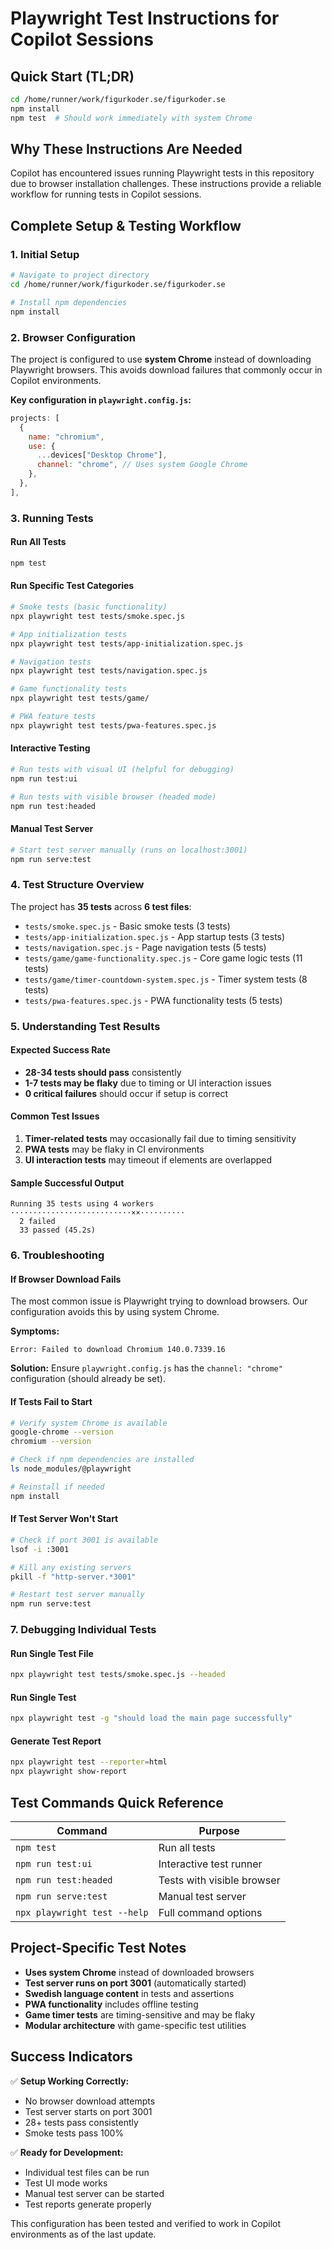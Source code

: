 # Playwright Test Instructions for Copilot Sessions

## Quick Start (TL;DR)
```bash
cd /home/runner/work/figurkoder.se/figurkoder.se
npm install
npm test  # Should work immediately with system Chrome
```

## Why These Instructions Are Needed

Copilot has encountered issues running Playwright tests in this repository due to browser installation challenges. These instructions provide a reliable workflow for running tests in Copilot sessions.

## Complete Setup & Testing Workflow

### 1. Initial Setup
```bash
# Navigate to project directory
cd /home/runner/work/figurkoder.se/figurkoder.se

# Install npm dependencies
npm install
```

### 2. Browser Configuration
The project is configured to use **system Chrome** instead of downloading Playwright browsers. This avoids download failures that commonly occur in Copilot environments.

**Key configuration in `playwright.config.js`:**
```javascript
projects: [
  {
    name: "chromium",
    use: { 
      ...devices["Desktop Chrome"],
      channel: "chrome", // Uses system Google Chrome
    },
  },
],
```

### 3. Running Tests

#### Run All Tests
```bash
npm test
```

#### Run Specific Test Categories
```bash
# Smoke tests (basic functionality)
npx playwright test tests/smoke.spec.js

# App initialization tests
npx playwright test tests/app-initialization.spec.js

# Navigation tests
npx playwright test tests/navigation.spec.js

# Game functionality tests
npx playwright test tests/game/

# PWA feature tests
npx playwright test tests/pwa-features.spec.js
```

#### Interactive Testing
```bash
# Run tests with visual UI (helpful for debugging)
npm run test:ui

# Run tests with visible browser (headed mode)
npm run test:headed
```

#### Manual Test Server
```bash
# Start test server manually (runs on localhost:3001)
npm run serve:test
```

### 4. Test Structure Overview

The project has **35 tests** across **6 test files**:

- `tests/smoke.spec.js` - Basic smoke tests (3 tests)
- `tests/app-initialization.spec.js` - App startup tests (3 tests) 
- `tests/navigation.spec.js` - Page navigation tests (5 tests)
- `tests/game/game-functionality.spec.js` - Core game logic tests (11 tests)
- `tests/game/timer-countdown-system.spec.js` - Timer system tests (8 tests)
- `tests/pwa-features.spec.js` - PWA functionality tests (5 tests)

### 5. Understanding Test Results

#### Expected Success Rate
- **28-34 tests should pass** consistently
- **1-7 tests may be flaky** due to timing or UI interaction issues
- **0 critical failures** should occur if setup is correct

#### Common Test Issues
1. **Timer-related tests** may occasionally fail due to timing sensitivity
2. **PWA tests** may be flaky in CI environments
3. **UI interaction tests** may timeout if elements are overlapped

#### Sample Successful Output
```
Running 35 tests using 4 workers
···························××··········
  2 failed
  33 passed (45.2s)
```

### 6. Troubleshooting

#### If Browser Download Fails
The most common issue is Playwright trying to download browsers. Our configuration avoids this by using system Chrome.

**Symptoms:**
```
Error: Failed to download Chromium 140.0.7339.16
```

**Solution:**
Ensure `playwright.config.js` has the `channel: "chrome"` configuration (should already be set).

#### If Tests Fail to Start
```bash
# Verify system Chrome is available
google-chrome --version
chromium --version

# Check if npm dependencies are installed
ls node_modules/@playwright

# Reinstall if needed
npm install
```

#### If Test Server Won't Start
```bash
# Check if port 3001 is available
lsof -i :3001

# Kill any existing servers
pkill -f "http-server.*3001"

# Restart test server manually
npm run serve:test
```

### 7. Debugging Individual Tests

#### Run Single Test File
```bash
npx playwright test tests/smoke.spec.js --headed
```

#### Run Single Test
```bash
npx playwright test -g "should load the main page successfully"
```

#### Generate Test Report
```bash
npx playwright test --reporter=html
npx playwright show-report
```

## Test Commands Quick Reference

| Command | Purpose |
|---------|---------|
| `npm test` | Run all tests |
| `npm run test:ui` | Interactive test runner |
| `npm run test:headed` | Tests with visible browser |
| `npm run serve:test` | Manual test server |
| `npx playwright test --help` | Full command options |

## Project-Specific Test Notes

- **Uses system Chrome** instead of downloaded browsers
- **Test server runs on port 3001** (automatically started)
- **Swedish language content** in tests and assertions
- **PWA functionality** includes offline testing
- **Game timer tests** are timing-sensitive and may be flaky
- **Modular architecture** with game-specific test utilities

## Success Indicators

✅ **Setup Working Correctly:**
- No browser download attempts
- Test server starts on port 3001
- 28+ tests pass consistently
- Smoke tests pass 100%

✅ **Ready for Development:**
- Individual test files can be run
- Test UI mode works
- Manual test server can be started
- Test reports generate properly

This configuration has been tested and verified to work in Copilot environments as of the last update.